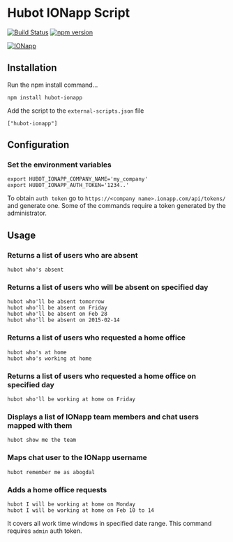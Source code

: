 # Hubot IONapp Script

[![Build Status](https://travis-ci.org/bogdal/hubot-ionapp.svg?branch=master)](https://travis-ci.org/bogdal/hubot-ionapp)
[![npm version](https://badge.fury.io/js/hubot-ionapp.svg)](http://badge.fury.io/js/hubot-ionapp)

[![IONapp](https://ionapp.com/static/images/logo-color.png)](https://ionapp.com)


## Installation

Run the npm install command...

    npm install hubot-ionapp


Add the script to the `external-scripts.json` file

    ["hubot-ionapp"]

## Configuration

### Set the environment variables
    export HUBOT_IONAPP_COMPANY_NAME='my_company'
    export HUBOT_IONAPP_AUTH_TOKEN='1234..'

To obtain `auth token` go to `https://<company name>.ionapp.com/api/tokens/` and generate one.
Some of the commands require a token generated by the administrator.

## Usage

### Returns a list of users who are absent
    hubot who's absent

### Returns a list of users who will be absent on specified day
    hubot who'll be absent tomorrow
    hubot who'll be absent on Friday
    hubot who'll be absent on Feb 28
    hubot who'll be absent on 2015-02-14
    
### Returns a list of users who requested a home office
    hubot who's at home
    hubot who's working at home
    
### Returns a list of users who requested a home office on specified day
    hubot who'll be working at home on Friday


### Displays a list of IONapp team members and chat users mapped with them
    hubot show me the team


### Maps chat user to the IONapp username
    hubot remember me as abogdal

    
### Adds a home office requests
    hubot I will be working at home on Monday
    hubot I will be working at home on Feb 10 to 14
    
It covers all work time windows in specified date range. This command requires `admin` auth token.